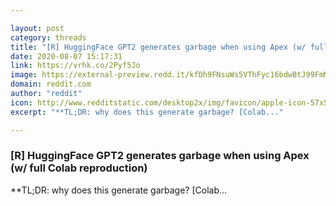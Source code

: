 ```yaml
---

layout: post
category: threads
title: "[R] HuggingFace GPT2 generates garbage when using Apex (w/ full Colab reproduction)"
date: 2020-08-07 15:17:31
link: https://vrhk.co/2Pyf5Jo
image: https://external-preview.redd.it/kfDh9FNsuWs5VThFyc16bdwBtJ99FmMWgOZYUyq7LPg.jpg?width=256&height=134.031413613&auto=webp&crop=256:134.031413613,smart&s=d49936f23d2e514586738c8f384b5d8bc76f252f
domain: reddit.com
author: "reddit"
icon: http://www.redditstatic.com/desktop2x/img/favicon/apple-icon-57x57.png
excerpt: "**TL;DR: why does this generate garbage? [Colab..."

---
```


### [R] HuggingFace GPT2 generates garbage when using Apex (w/ full Colab reproduction)

**TL;DR: why does this generate garbage? [Colab...